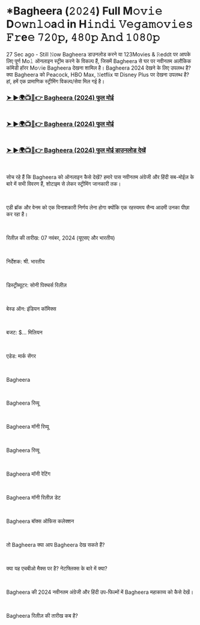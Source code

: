 <h1 style="text-align: left;">*Bagheera (𝟸𝟶𝟸𝟺) Full M𝚘𝚟𝚒𝚎 D𝚘𝚠𝚗𝚕𝚘a𝚍 in H𝚒𝚗𝚍𝚒 𝚅𝚎𝚐𝚊𝚖𝚘𝚟𝚒𝚎𝚜 𝙵𝚛e𝚎 𝟽𝟸𝟶𝚙, 𝟺𝟾𝟶𝚙 𝙰𝚗𝚍 𝟷𝟶𝟾𝟶𝚙</h1><p>27 Sec ago - Still 𝙽ow Bagheera डाउनलोड करने या 123Movies &amp; 𝚁eddt पर आपके लिए पूर्ण Mo𝚕 ऑनलाइन स्ट्रीम करने के विकल्प हैं, जिसमें Bagheera से घर पर नवीनतम अलौकिक कॉमेडी हॉरर Mo𝚟ie Bagheera देखना शामिल है। Bagheera 2024 देखने के लिए उपलब्ध है? क्या Bagheera को Peacock, HBO Max, 𝙽etflix या Disney Plus पर देखना उपलब्ध है? हां, हमें एक प्रामाणिक स्ट्रीमिंग विकल्प/सेवा मिल गई है।</p><h3 style="text-align: left;"><a href="https://t.co/qRNWd77C6i" target="_blank">➤ ►🌍📺📱👉 Bagheera (2024) फुल मोई</a></h3><h3 style="text-align: left;"><a href="https://t.co/qRNWd77C6i" target="_blank"><br /></a><a href="https://t.co/k23KQ8Zi8F" target="_blank">➤ ►🌍📺📱👉 Bagheera (2024) फुल मोई</a></h3><h3 style="text-align: left;"><a href="https://t.co/k23KQ8Zi8F" target="_blank"><br /></a><a href="https://t.co/qRNWd77C6i" target="_blank">➤ ►🌍📺📱👉 Bagheera (2024) फुल मोई डाउनलोड देखें</a></h3><p><br /></p><p>सोच रहे हैं कि Bagheera को ऑनलाइन कैसे देखें? हमारे पास नवीनतम अंग्रेजी और हिंदी सब-मोईज़ के बारे में सभी विवरण हैं, शोटाइम से लेकर स्ट्रीमिंग जानकारी तक।</p><p><br /></p><p>एडी ब्रॉक और वेनम को एक विनाशकारी निर्णय लेना होगा क्योंकि एक रहस्यमय सैन्य आदमी उनका पीछा कर रहा है।</p><p><br /></p><p>रिलीज़ की तारीख: 07 नवंबर, 2024 (यूएसए और भारतीय)</p><p><br /></p><p>निर्देशक: श्री. भारतीय</p><p><br /></p><p>डिस्ट्रीब्यूटर: सोनी पिक्चर्स रिलीज़</p><p><br /></p><p>बेस्ड ऑन: इंडियन कॉमिक्स</p><p><br /></p><p>बजट: $... मिलियन</p><p><br /></p><p>एडेड: मार्क सेंगर</p><p><br /></p><p>Bagheera</p><p><br /></p><p>Bagheera रिव्यू</p><p><br /></p><p>Bagheera मॉनी रिव्यू</p><p><br /></p><p>Bagheera रिव्यू</p><p><br /></p><p>Bagheera मॉनी रेटिंग</p><p><br /></p><p>Bagheera मॉनी रिलीज़ डेट</p><p><br /></p><p>Bagheera बॉक्स ऑफिस कलेक्शन</p><p><br /></p><p>तो Bagheera क्या आप Bagheera देख सकते हैं?</p><p><br /></p><p>क्या यह एचबीओ मैक्स पर है? नेटफ्लिक्स के बारे में क्या?</p><p><br /></p><p>Bagheera की 2024 नवीनतम अंग्रेजी और हिंदी उप-फिल्मों में Bagheera महाकाव्य को कैसे देखें।</p><p><br /></p><p>Bagheera रिलीज़ की तारीख कब है?</p>
